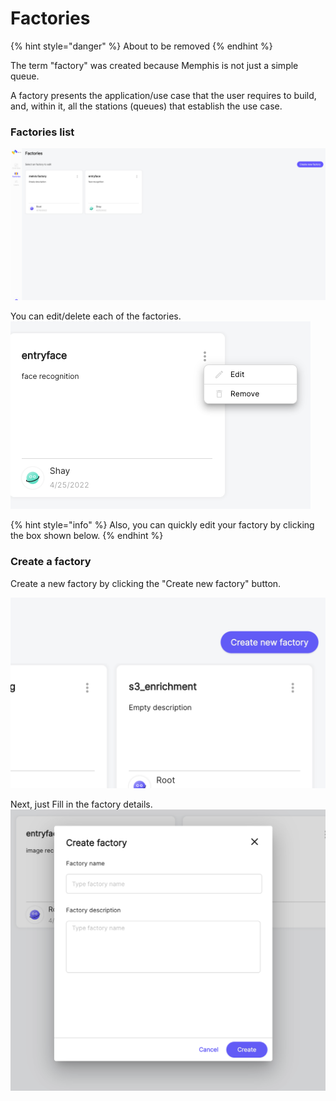 # Factories

{% hint style="danger" %}
About to be removed
{% endhint %}

The term "factory" was created because Memphis is not just a simple queue.&#x20;

A factory presents the application/use case that the user requires to build, and, within it, all the stations (queues) that establish the use case.&#x20;

### Factories list

![](<../.gitbook/assets/Factories list>)

You can edit/delete each of the factories.\
![](<../.gitbook/assets/Factory menu>)

{% hint style="info" %}
Also, you can quickly edit your factory by clicking the box shown below.
{% endhint %}

### Create a factory

Create a new factory by clicking the "Create new factory" button.



![](<../.gitbook/assets/Create factory button>)

Next, just Fill in the factory details.\
![](<../.gitbook/assets/Create factory details.png>)
